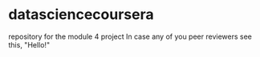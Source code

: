 # datasciencecoursera
repository for the module 4 project
In case any of you peer reviewers see this, "Hello!"
